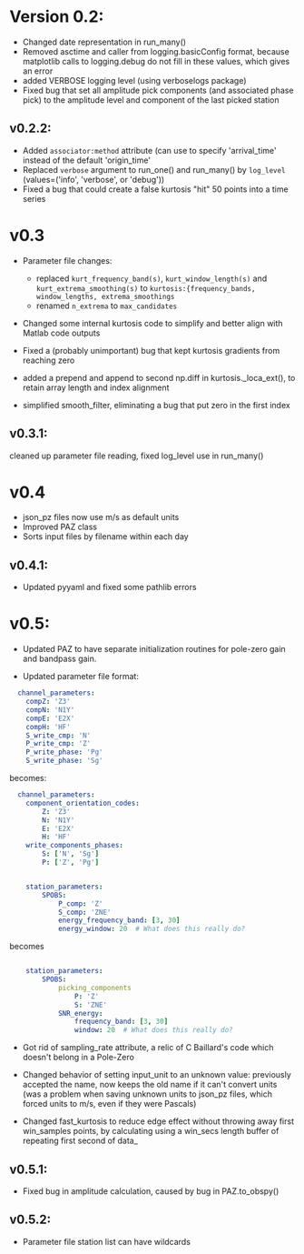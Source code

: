 # Version 0.2:

- Changed date representation in run_many()
- Removed asctime and caller from logging.basicConfig format, because matplotlib
  calls to logging.debug do not fill in these values, which gives an error
- added VERBOSE logging level (using verboselogs package)
- Fixed bug that set all amplitude pick components (and associated phase pick)
  to the amplitude level and component of the last picked station
  
## v0.2.2:
- Added `associator:method` attribute (can use to specify 'arrival_time'
  instead of the default 'origin_time'
- Replaced `verbose` argument to run_one() and run_many() by `log_level`
  (values=('info', 'verbose', or 'debug'))
- Fixed a bug that could create a false kurtosis "hit" 50 points into a
  time series

# v0.3

- Parameter file changes:

    - replaced ``kurt_frequency_band(s)``, ``kurt_window_length(s)``
      and ``kurt_extrema_smoothing(s)`` to
      ``kurtosis:{frequency_bands, window_lengths, extrema_smoothings``
    - renamed ``n_extrema`` to ``max_candidates``

- Changed some internal kurtosis code to simplify and better align with
  Matlab code outputs
- Fixed a (probably unimportant) bug that kept kurtosis gradients from 
  reaching zero
- added a prepend and append to second np.diff in kurtosis._loca_ext(),
  to retain array length and index alignment
- simplified smooth_filter, eliminating a bug that put zero in the first index

## v0.3.1:

cleaned up parameter file reading, fixed log_level use in run_many()

# v0.4

- json_pz files now use m/s as default units
- Improved PAZ class
- Sorts input files by filename within each day

## v0.4.1:
 - Updated pyyaml and fixed some pathlib errors
 
# v0.5:

- Updated PAZ to have separate initialization routines for pole-zero gain and
bandpass gain.

- Updated parameter file format:

```yaml
  channel_parameters:
    compZ: 'Z3'
    compN: 'N1Y'
    compE: 'E2X'
    compH: 'HF'
    S_write_cmp: 'N'
    P_write_cmp: 'Z'
    P_write_phase: 'Pg'
    S_write_phase: 'Sg'
```

becomes:

```yaml
  channel_parameters:
    component_orientation_codes:
        Z: 'Z3'
        N: 'N1Y'
        E: 'E2X'
        H: 'HF'
    write_components_phases:
        S: ['N', 'Sg']
        P: ['Z', 'Pg']
```

```yaml

    station_parameters:
        SPOBS:
            P_comp: 'Z'
            S_comp: 'ZNE'
            energy_frequency_band: [3, 30]
            energy_window: 20  # What does this really do?
```

becomes

```yaml

    station_parameters:
        SPOBS:
            picking_components
                P: 'Z'
                S: 'ZNE'
            SNR_energy:
                frequency_band: [3, 30]
                window: 20  # What does this really do?
```


- Got rid of sampling_rate attribute, a relic of C Baillard's code 
  which doesn't belong in a Pole-Zero

- Changed behavior of setting input_unit to an unknown value: previously
  accepted the name, now keeps the old name if it can't convert units (was
  a problem when saving unknown units to json_pz files, which forced units to 
  m/s, even if they were Pascals)
  
- Changed fast_kurtosis to reduce edge effect without throwing away first
  win_samples points, by calculating using a win_secs length buffer of repeating
  first second of data_
  
## v0.5.1:
 - Fixed bug in amplitude calculation, caused by bug in PAZ.to_obspy()
 
## v0.5.2:
 - Parameter file station list can have wildcards
 
